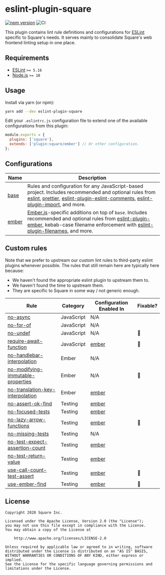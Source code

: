 # eslint-plugin-square

[![npm version](https://badge.fury.io/js/eslint-plugin-square.svg)](https://badge.fury.io/js/eslint-plugin-square)
![CI](https://github.com/square/eslint-plugin-square/workflows/CI/badge.svg)

This plugin contains lint rule definitions and configurations for [ESLint](http://eslint.org) specific to Square's needs. It serves mainly to consolidate Square's web frontend linting setup in one place.

## Requirements

* [ESLint](https://eslint.org/) `>= 5.16`
* [Node.js](https://nodejs.org/) `>= 10`

## Usage

Install via yarn (or npm):

```sh
yarn add --dev eslint-plugin-square
```

Edit your `.eslintrc.js` configuration file to extend one of the available configurations from this plugin:

```js
module.exports = {
  plugins: ['square'],
  extends: ['plugin:square/ember'] // Or other configuration.
};
```

## Configurations

| Name | Description |
| --- | --- |
| [base] | Rules and configuration for any JavaScript-based project. Includes recommended and optional rules from [eslint], [prettier], [eslint-plugin-eslint-comments], [eslint-plugin-import], and more. |
| [ember] | [Ember.js]-specific additions on top of `base`. Includes recommended and optional rules from [eslint-plugin-ember], kebab-case filename enforcement with [eslint-plugin-filenames], and more. |

## Custom rules

Note that we prefer to upstream our custom lint rules to third-party eslint plugins whenever possible. The rules that still remain here are typically here because:

* We haven't found the appropriate eslint plugin to upstream them to.
* We haven't found the time to upstream them.
* They are specific to Square in some way / not generic enough.

| Rule | Category | Configuration Enabled In | Fixable? |
| --- | --- | --- | --- |
| [no-async](docs/rules/no-async.md) | JavaScript | N/A | |
| [no-for-of](docs/rules/no-for-of.md) | JavaScript | N/A | |
| [no-undef](docs/rules/no-undef.md) | JavaScript | N/A | :wrench: |
| [require-await-function](docs/rules/require-await-function.md) | JavaScript | [ember] | :wrench: |
| [no-handlebar-interpolation](docs/rules/no-handlebar-interpolation.md) | Ember | N/A | |
| [no-modifying-immutable-properties](docs/rules/no-modifying-immutable-properties.md) | Ember | N/A | :wrench: |
| [no-translation-key-interpolation](docs/rules/no-translation-key-interpolation.md) | Ember | [ember] | |
| [no-assert-ok-find](docs/rules/no-assert-ok-find.md) | Testing | [ember] | |
| [no-focused-tests](docs/rules/no-focused-tests.md) | Testing | [ember] | |
| [no-lazy-arrow-functions](docs/rules/no-lazy-arrow-functions.md) | Testing | [ember] | :wrench: |
| [no-missing-tests](docs/rules/no-missing-tests.md) | Testing | N/A | |
| [no-test-expect-assertion-count](docs/rules/no-test-expect-assertion-count.md) | Testing | [ember] | |
| [no-test-return-value](docs/rules/no-test-return-value.md) | Testing | [ember] | |
| [use-call-count-test-assert](docs/rules/use-call-count-test-assert.md) | Testing | [ember] | :wrench: |
| [use-ember-find](docs/rules/use-ember-find.md) | Testing | [ember] | :wrench: |

[base]: lib/config/base.js
[ember]: lib/config/ember.js
[Ember.js]: https://www.emberjs.com/
[eslint]: https://eslint.org/
[eslint-plugin-ember]: https://github.com/ember-cli/eslint-plugin-ember
[eslint-plugin-eslint-comments]: https://github.com/mysticatea/eslint-plugin-eslint-comments
[eslint-plugin-filenames]: https://github.com/selaux/eslint-plugin-filenames
[eslint-plugin-import]: https://github.com/benmosher/eslint-plugin-import
[prettier]: https://prettier.io/

## License

```plaintext
Copyright 2020 Square Inc.

Licensed under the Apache License, Version 2.0 (the "License");
you may not use this file except in compliance with the License.
You may obtain a copy of the License at

    http://www.apache.org/licenses/LICENSE-2.0

Unless required by applicable law or agreed to in writing, software
distributed under the License is distributed on an "AS IS" BASIS,
WITHOUT WARRANTIES OR CONDITIONS OF ANY KIND, either express or implied.
See the License for the specific language governing permissions and
limitations under the License.
```
